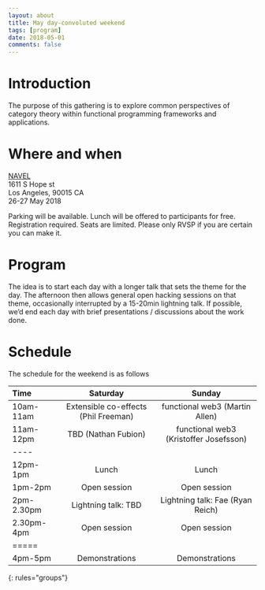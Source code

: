 ```yaml
---
layout: about
title: May day-convoluted weekend
tags: [program]
date: 2018-05-01
comments: false
---
```

# Introduction

The purpose of this gathering is to explore common perspectives of category theory within functional programming frameworks and applications.

# Where and when

[NAVEL](https://goo.gl/maps/EmtKVixQHpN2)<br>
1611 S Hope st<br>
Los Angeles, 90015 CA<br>
26-27 May 2018

Parking will be available. Lunch will be offered to participants for free. Registration required. Seats are limited. Please only RVSP if you are certain you can make it. 

# Program

The idea is to start each day with a longer talk that sets the theme for the day. The afternoon then allows general open hacking sessions on that theme, occasionally interrupted by a 15-20min lightning talk. If possible, we’d end each day with brief presentations / discussions about the work done.

# Schedule

The schedule for the weekend is as follows

| Time | Saturday | Sunday |
|:--------|:-------:|:-------:|
| 10am-11am   | Extensible co-effects (Phil Freeman) | functional web3 (Martin Allen) |
| 11am-12pm   | TBD (Nathan Fubion)                  | functional web3 (Kristoffer Josefsson)  |
|----
| 12pm-1pm    | Lunch         | Lunch   |
| 1pm-2pm     | Open session  | Open session  |
| 2pm-2.30pm  | Lightning talk: TBD  | Lightning talk: Fae (Ryan Reich) |
| 2.30pm-4pm  | Open session  | Open session |
|=====
| 4pm-5pm   | Demonstrations  | Demonstrations |
{: rules="groups"}

